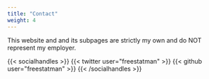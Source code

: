 ```yaml
---
title: "Contact"
weight: 4
---
```


This website and and its subpages are strictly my own and do NOT represent my employer.

{{< socialhandles >}}
    {{< twitter user="freestatman" >}}
    {{< github user="freestatman" >}}
{{< /socialhandles >}}
